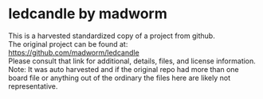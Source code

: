 
# ledcandle by madworm  
This is a harvested standardized copy of a project from github.  
The original project can be found at:  
https://github.com/madworm/ledcandle  
Please consult that link for additional, details, files, and license information.  
Note: It was auto harvested and if the original repo had more than one board file or anything out of the ordinary the files here are likely not representative.  
    